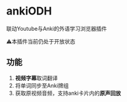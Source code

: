 # ankiODH
联动Youtube与Anki的外语学习浏览器插件

⚠️本插件当前仍处于开放状态

## 功能
1. **视频字幕**取词翻译
2. 将单词同步至Anki牌组
3. 获取原视频音频，支持anki卡片内的**原声回放**